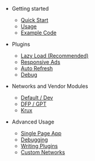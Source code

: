 * Getting started
  * [Quick Start](README.md)
  * [Usage](lifecycle-controls.md)
  * [Example Code](example-code.md)

* Plugins
	* [Lazy Load (Recommended)](lazy-load-plugin.md)
	* [Responsive Ads](responsive-plugin.md)
	* [Auto Refresh](refresh-plugin.md)
	* [Debug](debug-plugin.md)

* Networks and Vendor Modules
  * [Default / Dev](default-network.md)
  * [DFP / GPT](dfp-network.md)
  * [Krux](krux-module.md)

* Advanced Usage
  * [Single Page App](spa.md)
  * [Debugging](debug-tools.md)
  * [Writing Plugins](writing-plugins.md)
  * [Custom Networks](custom-networks.md)
